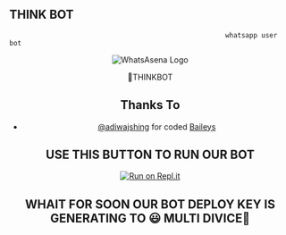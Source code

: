   ## THINK BOT
                                                    
                                                          whatsapp user bot



<div align="center">

  ![WhatsAsena Logo](https://media.giphy.com/media/BlHyA0MPp9N0yMtgPa/giphy.gif)
  
   
   </h1>🔎THINKBOT</h1>
   
   ## Thanks To
- [@adiwajshing](https://github.com/adiwajshing) for coded [Baileys](https://github.com/adiwajshing/Baileys) 


## USE THIS BUTTON TO RUN OUR BOT

[![Run on Repl.it](https://repl.it/badge/github/phaticusthiccy/WhatsAsenaDuplicated)](https://replit.com/@DilshanGothayo/thinkbot-6?v=1)


## WHAIT FOR SOON OUR BOT DEPLOY KEY IS GENERATING TO 😃 MULTI DIVICE🙂
